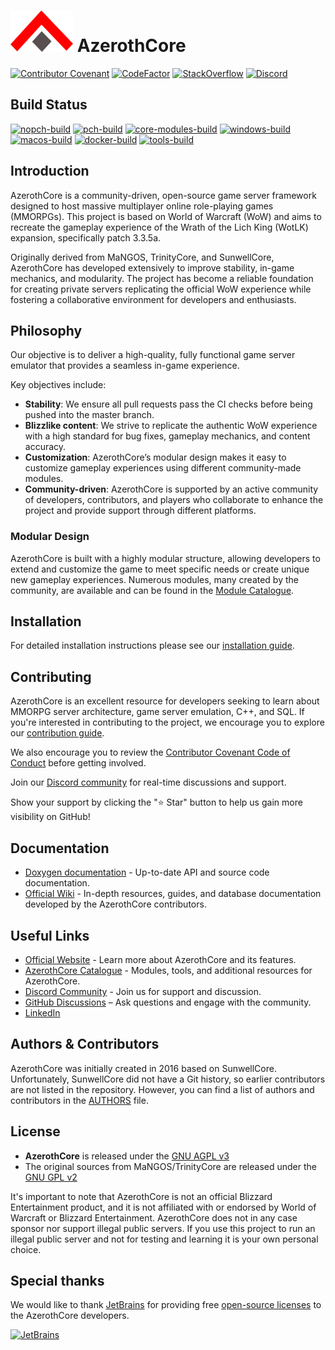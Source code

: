 # ![logo](https://raw.githubusercontent.com/azerothcore/azerothcore.github.io/master/images/logo-github.png) AzerothCore

[![Contributor Covenant](https://img.shields.io/badge/Contributor%20Covenant-2.1-4baaaa.svg)](CODE_OF_CONDUCT.md)
[![CodeFactor](https://www.codefactor.io/repository/github/azerothcore/azerothcore-wotlk/badge)](https://www.codefactor.io/repository/github/azerothcore/azerothcore-wotlk)
[![StackOverflow](http://img.shields.io/badge/stackoverflow-azerothcore-blue.svg?logo=stackoverflow)](https://stackoverflow.com/questions/tagged/azerothcore?sort=newest "Ask / browse questions here")
[![Discord](https://img.shields.io/discord/217589275766685707?logo=discord&logoColor=white)](https://discord.gg/gkt4y2x "Our community hub on Discord")

## Build Status

[![nopch-build](https://github.com/azerothcore/azerothcore-wotlk/actions/workflows/core-build-nopch.yml/badge.svg?branch=master)](https://github.com/azerothcore/azerothcore-wotlk/actions/workflows/core-build-nopch.yml?query=branch%3Amaster)
[![pch-build](https://github.com/azerothcore/azerothcore-wotlk/actions/workflows/core-build-pch.yml/badge.svg?branch=master)](https://github.com/azerothcore/azerothcore-wotlk/actions/workflows/core-build-pch.yml?query=branch%3Amaster)
[![core-modules-build](https://github.com/azerothcore/azerothcore-wotlk/actions/workflows/core_modules_build.yml/badge.svg?branch=master)](https://github.com/azerothcore/azerothcore-wotlk/actions/workflows/core_modules_build.yml?query=branch%3Amaster)
[![windows-build](https://github.com/azerothcore/azerothcore-wotlk/actions/workflows/windows_build.yml/badge.svg?branch=master)](https://github.com/azerothcore/azerothcore-wotlk/actions/workflows/windows_build.yml?query=branch%3Amaster)
[![macos-build](https://github.com/azerothcore/azerothcore-wotlk/actions/workflows/macos_build.yml/badge.svg?branch=master)](https://github.com/azerothcore/azerothcore-wotlk/actions/workflows/macos_build.yml?query=branch%3Amaster)
[![docker-build](https://github.com/azerothcore/azerothcore-wotlk/actions/workflows/docker_build.yml/badge.svg?branch=master)](https://github.com/azerothcore/azerothcore-wotlk/actions/workflows/docker_build.yml?query=branch%3Amaster)
[![tools-build](https://github.com/azerothcore/azerothcore-wotlk/actions/workflows/tools_build.yml/badge.svg?branch=master)](https://github.com/azerothcore/azerothcore-wotlk/actions/workflows/tools_build.yml?query=branch%3Amaster)

## Introduction

AzerothCore is a community-driven, open-source game server framework designed to host massive multiplayer online role-playing games (MMORPGs). This project is based on World of Warcraft (WoW) and aims to recreate the gameplay experience of the Wrath of the Lich King (WotLK) expansion, specifically patch 3.3.5a.

Originally derived from MaNGOS, TrinityCore, and SunwellCore, AzerothCore has developed extensively to improve stability, in-game mechanics, and modularity. The project has become a reliable foundation for creating private servers replicating the official WoW experience while fostering a collaborative environment for developers and enthusiasts.

## Philosophy

Our objective is to deliver a high-quality, fully functional game server emulator that provides a seamless in-game experience.

Key objectives include:

- **Stability**: We ensure all pull requests pass the CI checks before being pushed into the master branch.
- **Blizzlike content**: We strive to replicate the authentic WoW experience with a high standard for bug fixes, gameplay mechanics, and content accuracy.
- **Customization**: AzerothCore’s modular design makes it easy to customize gameplay experiences using different community-made modules.
- **Community-driven**: AzerothCore is supported by an active community of developers, contributors, and players who collaborate to enhance the project and provide support through different platforms.

### Modular Design

AzerothCore is built with a highly modular structure, allowing developers to extend and customize the game to meet specific needs or create unique new gameplay experiences. Numerous modules, many created by the community, are available and can be found in the [Module Catalogue](https://www.azerothcore.org/catalogue.html#/).

## Installation

For detailed installation instructions please see our [installation guide](http://www.azerothcore.org/wiki/installation).

## Contributing

AzerothCore is an excellent resource for developers seeking to learn about MMORPG server architecture, game server emulation, C++, and SQL. If you're interested in contributing to the project, we encourage you to explore our [contribution guide](https://www.azerothcore.org/wiki/contribute).

We also encourage you to review the [Contributor Covenant Code of Conduct](https://github.com/azerothcore/azerothcore-wotlk/blob/master/.github/CODE_OF_CONDUCT.md) before getting involved.

Join our [Discord community](https://discord.gg/gkt4y2x) for real-time discussions and support.

Show your support by clicking the "⭐ Star" button to help us gain more visibility on GitHub!

## Documentation

- [Doxygen documentation](https://www.azerothcore.org/pages/doxygen/index.html) - Up-to-date API and source code documentation.
- [Official Wiki](http://www.azerothcore.org/wiki) - In-depth resources, guides, and database documentation developed by the AzerothCore contributors.

## Useful Links

- [Official Website](http://www.azerothcore.org/) - Learn more about AzerothCore and its features.
- [AzerothCore Catalogue](http://www.azerothcore.org/catalogue.html) - Modules, tools, and additional resources for AzerothCore.
- [Discord Community](https://discord.gg/gkt4y2x) - Join us for support and discussion.
- [GitHub Discussions](https://github.com/azerothcore/azerothcore-wotlk/discussions/) – Ask questions and engage with the community.
- [LinkedIn](https://www.linkedin.com/company/azerothcore/)

## Authors & Contributors

AzerothCore was initially created in 2016 based on SunwellCore. Unfortunately, SunwellCore did not have a Git history, so earlier contributors are not listed in the repository. However, you can find a list of authors and contributors in the [AUTHORS](https://github.com/azerothcore/azerothcore-wotlk/blob/master/AUTHORS) file.

## License

- **AzerothCore** is released under the [GNU AGPL v3](https://www.gnu.org/licenses/agpl-3.0.en.html)
- The original sources from MaNGOS/TrinityCore are released under the [GNU GPL v2](https://www.gnu.org/licenses/old-licenses/gpl-2.0.en.html)

It's important to note that AzerothCore is not an official Blizzard Entertainment product, and it is not affiliated with or endorsed by World of Warcraft or Blizzard Entertainment. AzerothCore does not in any case sponsor nor support illegal public servers. If you use this project to run an illegal public server and not for testing and learning it is your own personal choice.

## Special thanks

We would like to thank [JetBrains](https://www.jetbrains.com/?from=AzerothCore) for providing free [open-source licenses](https://www.jetbrains.com/community/opensource/) to the AzerothCore developers.

[![JetBrains](https://user-images.githubusercontent.com/75517/51205146-7f225c80-1905-11e9-82e0-835627be170d.png)](https://www.jetbrains.com/?from=AzerothCore)
